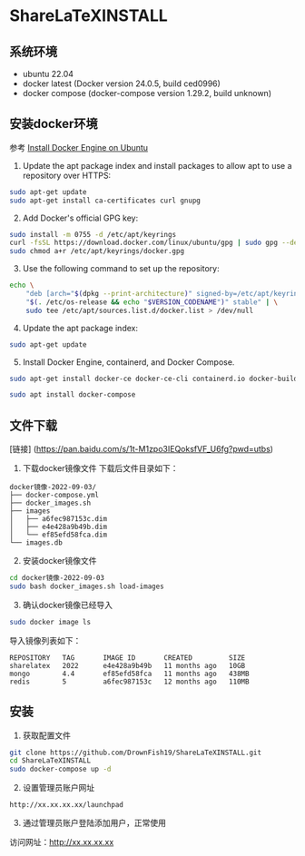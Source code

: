 # ShareLaTeXINSTALL

## 系统环境

* ubuntu 22.04
* docker latest (Docker version 24.0.5, build ced0996)
* docker compose (docker-compose version 1.29.2, build unknown)

## 安装docker环境

参考 [Install Docker Engine on Ubuntu](https://docs.docker.com/engine/install/ubuntu/)

1. Update the apt package index and install packages to allow apt to use a repository over HTTPS:

```bash
sudo apt-get update
sudo apt-get install ca-certificates curl gnupg
```

2. Add Docker's official GPG key:
```bash
sudo install -m 0755 -d /etc/apt/keyrings
curl -fsSL https://download.docker.com/linux/ubuntu/gpg | sudo gpg --dearmor -o /etc/apt/keyrings/docker.gpg
sudo chmod a+r /etc/apt/keyrings/docker.gpg
```

3. Use the following command to set up the repository:
```bash
echo \
    "deb [arch="$(dpkg --print-architecture)" signed-by=/etc/apt/keyrings/docker.gpg] https://download.docker.com/linux/ubuntu \
    "$(. /etc/os-release && echo "$VERSION_CODENAME")" stable" | \
    sudo tee /etc/apt/sources.list.d/docker.list > /dev/null
```

4. Update the apt package index:
```bash
sudo apt-get update
```

5. Install Docker Engine, containerd, and Docker Compose.
```bash
sudo apt-get install docker-ce docker-ce-cli containerd.io docker-buildx-plugin docker-compose-plugin

sudo apt install docker-compose
```

## 文件下载
[链接] (https://pan.baidu.com/s/1t-M1zpo3IEQoksfVF_U6fg?pwd=utbs)

1. 下载docker镜像文件
下载后文件目录如下：
```text
docker镜像-2022-09-03/
├── docker-compose.yml
├── docker_images.sh
├── images
│   ├── a6fec987153c.dim
│   ├── e4e428a9b49b.dim
│   └── ef85efd58fca.dim
└── images.db
```

2. 安装docker镜像文件

```bash
cd docker镜像-2022-09-03 
sudo bash docker_images.sh load-images
```

3. 确认docker镜像已经导入

```bash
sudo docker image ls
```

导入镜像列表如下：
```text
REPOSITORY   TAG       IMAGE ID       CREATED         SIZE
sharelatex   2022      e4e428a9b49b   11 months ago   10GB
mongo        4.4       ef85efd58fca   11 months ago   438MB
redis        5         a6fec987153c   12 months ago   110MB
```


## 安装

1. 获取配置文件

```bash
git clone https://github.com/DrownFish19/ShareLaTeXINSTALL.git
cd ShareLaTeXINSTALL
sudo docker-compose up -d
```

2. 设置管理员账户网址

```
http://xx.xx.xx.xx/launchpad
```

3. 通过管理员账户登陆添加用户，正常使用

访问网址：http://xx.xx.xx.xx
